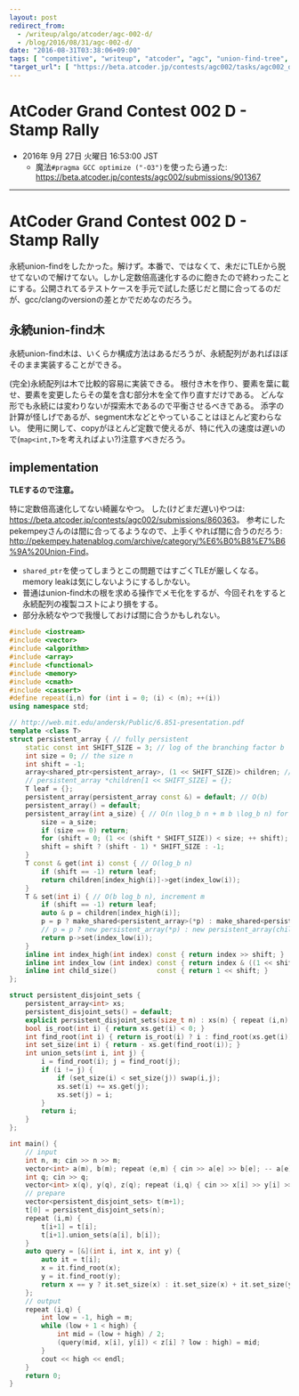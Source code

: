 ```yaml
---
layout: post
redirect_from:
  - /writeup/algo/atcoder/agc-002-d/
  - /blog/2016/08/31/agc-002-d/
date: "2016-08-31T03:38:06+09:00"
tags: [ "competitive", "writeup", "atcoder", "agc", "union-find-tree", "persistence", "persistent-array", "persistent-union-find-tree" ]
"target_url": [ "https://beta.atcoder.jp/contests/agc002/tasks/agc002_d" ]
---
```


# AtCoder Grand Contest 002 D - Stamp Rally

-   2016年  9月 27日 火曜日 16:53:00 JST
    -   魔法`#pragma GCC optimize ("-O3")`を使ったら通った: <https://beta.atcoder.jp/contests/agc002/submissions/901367>

---

# AtCoder Grand Contest 002 D - Stamp Rally

永続union-findをしたかった。解けず。本番で、ではなくて、未だにTLEから脱せてないので解けてない。しかし定数倍高速化するのに飽きたので終わったことにする。公開されてるテストケースを手元で試した感じだと間に合ってるのだが、gcc/clangのversionの差とかでだめなのだろう。

## 永続union-find木

永続union-find木は、いくらか構成方法はあるだろうが、永続配列があればほぼそのまま実装することができる。

(完全)永続配列は木で比較的容易に実装できる。
根付き木を作り、要素を葉に載せ、要素を変更したらその葉を含む部分木を全て作り直すだけである。
どんな形でも永続には変わりないが探索木であるので平衡させるべきである。
添字の計算が怪しげであるが、segment木などとやっていることはほとんど変わらない。
使用に関して、copyがほとんど定数で使えるが、特に代入の速度は遅いので(`map<int,T>`を考えればよい?)注意すべきだろう。

## implementation

**TLEするので注意。**

特に定数倍高速化してない綺麗なやつ。
した(けどまだ遅い)やつは: <https://beta.atcoder.jp/contests/agc002/submissions/860363>。
参考にしたpekempeyさんのは間に合ってるようなので、上手くやれば間に合うのだろう: <http://pekempey.hatenablog.com/archive/category/%E6%B0%B8%E7%B6%9A%20Union-Find>。

-   `shared_ptr`を使ってしまうとこの問題ではすごくTLEが厳しくなる。memory leakは気にしないようにするしかない。
-   普通はunion-find木の根を求める操作でメモ化をするが、今回それをすると永続配列の複製コストにより損をする。
-   部分永続なやつで我慢しておけば間に合うかもしれない。

``` c++
#include <iostream>
#include <vector>
#include <algorithm>
#include <array>
#include <functional>
#include <memory>
#include <cmath>
#include <cassert>
#define repeat(i,n) for (int i = 0; (i) < (n); ++(i))
using namespace std;

// http://web.mit.edu/andersk/Public/6.851-presentation.pdf
template <class T>
struct persistent_array { // fully persistent
    static const int SHIFT_SIZE = 3; // log of the branching factor b
    int size = 0; // the size n
    int shift = -1;
    array<shared_ptr<persistent_array>, (1 << SHIFT_SIZE)> children; // smart pointers are slow...
    // persistent_array *children[1 << SHIFT_SIZE] = {};
    T leaf = {};
    persistent_array(persistent_array const &) = default; // O(b)
    persistent_array() = default;
    persistent_array(int a_size) { // O(n \log_b n + m b \log_b n) for number of update m
        size = a_size;
        if (size == 0) return;
        for (shift = 0; (1 << (shift * SHIFT_SIZE)) < size; ++ shift);
        shift = shift ? (shift - 1) * SHIFT_SIZE : -1;
    }
    T const & get(int i) const { // O(log_b n)
        if (shift == -1) return leaf;
        return children[index_high(i)]->get(index_low(i));
    }
    T & set(int i) { // O(b log_b n), increment m
        if (shift == -1) return leaf;
        auto & p = children[index_high(i)];
        p = p ? make_shared<persistent_array>(*p) : make_shared<persistent_array>(child_size());
        // p = p ? new persistent_array(*p) : new persistent_array(child_size());
        return p->set(index_low(i));
    }
    inline int index_high(int index) const { return index >> shift; }
    inline int index_low (int index) const { return index & ((1 << shift) - 1); }
    inline int child_size()          const { return 1 << shift; }
};

struct persistent_disjoint_sets {
    persistent_array<int> xs;
    persistent_disjoint_sets() = default;
    explicit persistent_disjoint_sets(size_t n) : xs(n) { repeat (i,n) xs.set(i) = -1; }
    bool is_root(int i) { return xs.get(i) < 0; }
    int find_root(int i) { return is_root(i) ? i : find_root(xs.get(i)); } // don't memoize
    int set_size(int i) { return - xs.get(find_root(i)); }
    int union_sets(int i, int j) {
        i = find_root(i); j = find_root(j);
        if (i != j) {
            if (set_size(i) < set_size(j)) swap(i,j);
            xs.set(i) += xs.get(j);
            xs.set(j) = i;
        }
        return i;
    }
};

int main() {
    // input
    int n, m; cin >> n >> m;
    vector<int> a(m), b(m); repeat (e,m) { cin >> a[e] >> b[e]; -- a[e]; -- b[e]; }
    int q; cin >> q;
    vector<int> x(q), y(q), z(q); repeat (i,q) { cin >> x[i] >> y[i] >> z[i]; -- x[i]; -- y[i]; }
    // prepare
    vector<persistent_disjoint_sets> t(m+1);
    t[0] = persistent_disjoint_sets(n);
    repeat (i,m) {
        t[i+1] = t[i];
        t[i+1].union_sets(a[i], b[i]);
    }
    auto query = [&](int i, int x, int y) {
        auto it = t[i];
        x = it.find_root(x);
        y = it.find_root(y);
        return x == y ? it.set_size(x) : it.set_size(x) + it.set_size(y);
    };
    // output
    repeat (i,q) {
        int low = -1, high = m;
        while (low + 1 < high) {
            int mid = (low + high) / 2;
            (query(mid, x[i], y[i]) < z[i] ? low : high) = mid;
        }
        cout << high << endl;
    }
    return 0;
}
```
